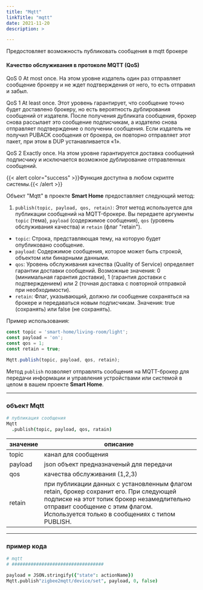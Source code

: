 ```yaml
---
title: "Mqtt"
linkTitle: "mqtt"
date: 2021-11-20 
description: >

---
```


Предостовляет возможность публиковать сообщения в mqtt брокере

#### Качество обслуживания в протоколе MQTT (QoS)

QoS 0 At most once. На этом уровне издатель один раз отправляет сообщение брокеру и не ждет подтверждения от него, то есть отправил и забыл.

QoS 1 At least once. Этот уровень гарантирует, что сообщение точно будет доставлено брокеру, но есть вероятность дублирования сообщений от издателя. После получения дубликата сообщения, брокер снова рассылает это сообщение подписчикам, а издателю снова отправляет подтверждение о получении сообщения. Если издатель не получил PUBACK сообщения от брокера, он повторно отправляет этот пакет, при этом в DUP устанавливается «1».

QoS 2 Exactly once. На этом уровне гарантируется доставка сообщений подписчику и исключается возможное дублирование отправленных сообщений.

{{< alert color="success" >}}Функция доступна в любом скрипте системы.{{< /alert >}}

Объект "Mqtt" в проекте **Smart Home** предоставляет следующий метод:

1. `publish(topic, payload, qos, retain)`: Этот метод используется для публикации сообщений на MQTT-брокере. Вы передаете аргументы `topic` (тема), `payload` (содержимое сообщения), `qos` (уровень обслуживания качества) и `retain` (флаг "retain").

- `topic`: Строка, представляющая тему, на которую будет опубликовано сообщение.
- `payload`: Содержимое сообщения, которое может быть строкой, объектом или бинарными данными.
- `qos`: Уровень обслуживания качества (Quality of Service) определяет гарантии доставки сообщений. Возможные значения: 0 (минимальная гарантия доставки), 1 (гарантия доставки с подтверждением) или 2 (точная доставка с повторной отправкой при необходимости).
- `retain`: Флаг, указывающий, должно ли сообщение сохраняться на брокере и передаваться новым подписчикам. Значения: true (сохранять) или false (не сохранять).

Пример использования:

```javascript
const topic = 'smart-home/living-room/light';
const payload = 'on';
const qos = 1;
const retain = true;

Mqtt.publish(topic, payload, qos, retain);
```

Метод `publish` позволяет отправлять сообщения на MQTT-брокер для передачи информации и управления устройствами или системой в целом в вашем проекте **Smart Home**.

----------------

### объект Mqtt

```coffeescript
# публикация сообщения
Mqtt
  .publish(topic, payload, qos, ratain)
```

|  значение  | описание  |
|-------------|---------|
| topic | канал для сообщения |
| payload | json объект предназначеный для передачи |
| qos | качества обслуживания (1,2,3) |
| retain | при публикации данных с установленным флагом retain, брокер сохранит его. При следующей подписке на этот топик брокер незамедлительно отправит сообщение с этим флагом. Используется только в сообщениях с типом PUBLISH. |

----------------

### пример кода

```coffeescript
# mqtt
# ##################################

payload = JSON.stringify({"state": actionName})
Mqtt.publish"zigbee2mqtt/device/set", payload, 0, false)

```
